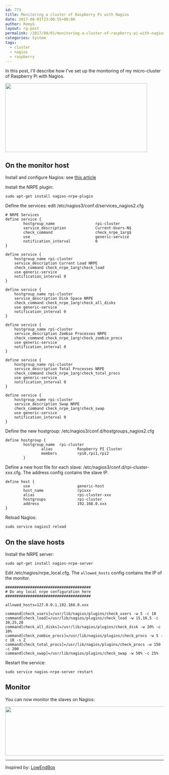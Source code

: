 ```yaml
---
id: 773
title: Monitoring a cluster of Raspberry Pi with Nagios
date: 2017-08-01T23:00:55+00:00
author: RemyG
layout: rg-post
permalink: /2017/08/01/monitoring-a-cluster-of-raspberry-pi-with-nagios/
categories: System
tags:
  - cluster
  - nagios
  - raspberry
---
```

In this post, I'll describe how I've set up the monitoring of my micro-cluster of Raspberry Pi with Nagios.

<img src="http://remyg.fr/blog/wp-content/uploads/2017/08/cluster.png" alt="" width="451" height="219" class="aligncenter size-full wp-image-786" />

<!--more-->

## On the monitor host

Install and configure Nagios: see [this article](https://community.spiceworks.com/how_to/68159-install-nagios-on-a-raspberry-pi)

Install the NRPE plugin:

```
sudo apt-get install nagios-nrpe-plugin
```

Define the services: edit /etc/nagios3/conf.d/services_nagios2.cfg

```
# NRPE Services
define service {
        hostgroup_name                  rpi-cluster
        service_description             Current-Users-N$
        check_command                   check_nrpe_1arg$
        use                             generic-service
        notification_interval           0
}

define service {
    hostgroup_name rpi-cluster
    service_description Current Load NRPE
    check_command check_nrpe_1arg!check_load
    use generic-service
    notification_interval 0
}

define service {
    hostgroup_name rpi-cluster
    service_description Disk Space NRPE
    check_command check_nrpe_1arg!check_all_disks
    use generic-service
    notification_interval 0
}

define service {
    hostgroup_name rpi-cluster
    service_description Zombie Processes NRPE
    check_command check_nrpe_1arg!check_zombie_procs
    use generic-service
    notification_interval 0
}

define service {
    hostgroup_name rpi-cluster
    service_description Total Processes NRPE
    check_command check_nrpe_1arg!check_total_procs
    use generic-service
    notification_interval 0
}

define service {
    hostgroup_name rpi-cluster
    service_description Swap NRPE
    check_command check_nrpe_1arg!check_swap
    use generic-service
    notification_interval 0
}

```

Define the new hostgroup: /etc/nagios3/conf.d/hostgroups_nagios2.cfg

```
define hostgroup {
        hostgroup_name  rpi-cluster
                alias           Raspberry PI Cluster
                members         rpi0,rpi1,rpi2
        }
```

Define a new host file for each slave: /etc/nagios3/conf.d/rpi-cluster-xxx.cfg. The address config contains the slave IP.

```
define host {
        use                     generic-host
        host_name               rpixxx
        alias                   rpi-cluster-xxx
        hostgroups              rpi-cluster
        address                 192.168.0.xxx
}

```

Reload Nagios:

```
sudo service nagios3 reload
```

## On the slave hosts

Install the NRPE server:

```
sudo apt-get install nagios-nrpe-server
```

Edit /etc/nagios/nrpe_local.cfg. The ```allowed_hosts``` config contains the IP of the monitor.

```
######################################
# Do any local nrpe configuration here
######################################

allowed_hosts=127.0.0.1,192.168.0.xxx

command[check_users]=/usr/lib/nagios/plugins/check_users -w 5 -c 10
command[check_load]=/usr/lib/nagios/plugins/check_load -w 15,10,5 -c 30,25,20
command[check_all_disks]=/usr/lib/nagios/plugins/check_disk -w 20% -c 10%
command[check_zombie_procs]=/usr/lib/nagios/plugins/check_procs -w 5 -c 10 -s Z
command[check_total_procs]=/usr/lib/nagios/plugins/check_procs -w 150 -c 200
command[check_swap]=/usr/lib/nagios/plugins/check_swap -w 50% -c 25%
```

Restart the service:

```
sudo service nagios-nrpe-server restart
```

## Monitor

You can now monitor the slaves on Nagios:

<img src="http://remyg.fr/blog/wp-content/uploads/2017/08/nagios.png" alt="" width="513" height="156" class="aligncenter size-full wp-image-789" />

***

Inspired by: [LowEndBox](https://lowendbox.com/blog/remote-server-monitoring-with-nagios/)
